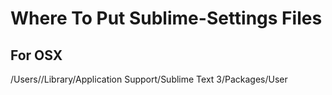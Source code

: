 # Where To Put Sublime-Settings Files

## For OSX
/Users/<username>/Library/Application Support/Sublime Text 3/Packages/User
